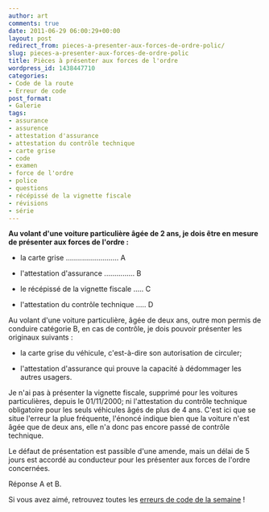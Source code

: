 ```yaml
---
author: art
comments: true
date: 2011-06-29 06:00:29+00:00
layout: post
redirect_from: pieces-a-presenter-aux-forces-de-ordre-polic/
slug: pieces-a-presenter-aux-forces-de-ordre-polic
title: Pièces à présenter aux forces de l'ordre
wordpress_id: 1438447710
categories:
- Code de la route
- Erreur de code
post_format:
- Galerie
tags:
- assurance
- assurence
- attestation d'assurance
- attestation du contrôle technique
- carte grise
- code
- examen
- force de l'ordre
- police
- questions
- récépissé de la vignette fiscale
- révisions
- série
---
```


**Au volant d'une voiture particulière âgée de 2 ans, je dois être en mesure de présenter aux forces de l'ordre :**



	
  * la carte grise .......................... A

	
  * l'attestation d'assurance ............... B

	
  * le récépissé de la vignette fiscale ..... C

	
  * l'attestation du contrôle technique ..... D




Au volant d'une voiture particulière, âgée de deux ans, outre mon permis de conduire catégorie B, en cas de contrôle, je dois pouvoir présenter les originaux suivants :

	
  * la carte grise du véhicule, c'est-à-dire son autorisation de circuler;

	
  * l'attestation d'assurance qui prouve la capacité à dédommager les autres usagers.


Je n'ai pas à présenter la vignette fiscale, supprimé pour les voitures particulières, depuis le 01/11/2000; ni l'attestation du contrôle technique obligatoire pour les seuls véhicules âgés de plus de 4 ans. C'est ici que se situe l'erreur la plue fréquente, l'énoncé indique bien que la voiture n'est âgée que de deux ans, elle n'a donc pas encore passé de contrôle technique.

Le défaut de présentation est passible d'une amende, mais un délai de 5 jours est accordé au conducteur pour les présenter aux forces de l'ordre concernées.

Réponse A et B.

 Si vous avez aimé, retrouvez toutes les [erreurs de code de la semaine](https://irz.fr/) !
